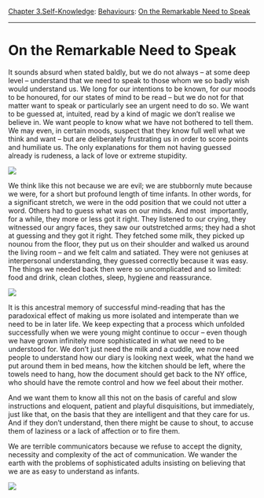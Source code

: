 [Chapter 3.Self-Knowledge](https://www.theschooloflife.com/thebookoflife/category/self-knowledge/): [Behaviours](https://www.theschooloflife.com/thebookoflife/category/self-knowledge/behaviours/): [On the Remarkable Need to Speak](https://www.theschooloflife.com/thebookoflife/on-the-surprising-need-to-speak/)

* * *

# On the Remarkable Need to Speak

It sounds absurd when stated baldly, but we do not always – at some deep level – understand that we need to speak to those whom we so badly wish would understand us. We long for our intentions to be known, for our moods to be honoured, for our states of mind to be read – but we do not for that matter want to speak or particularly see an urgent need to do so. We want to be guessed at, intuited, read by a kind of magic we don’t realise we believe in. We want people to know what we have not bothered to tell them. We may even, in certain moods, suspect that they know full well what we think and want – but are deliberately frustrating us in order to score points and humiliate us. The only explanations for them not having guessed already is rudeness, a lack of love or extreme stupidity.

![](http://www.americansuburbx.com/wp-content/uploads/2011/01/eggleston1.jpg)

We think like this not because we are evil; we are stubbornly mute because we were, for a short but profound length of time infants. In other words, for a significant stretch, we were in the odd position that we could not utter a word. Others had to guess what was on our minds. And most &nbsp;importantly, for a while, they more or less got it right. They listened to our crying, they witnessed our angry faces, they saw our outstretched arms; they had a shot at guessing and they got it right. They fetched some milk, they picked up nounou from the floor, they put us on their shoulder and walked us around the living room – and we felt calm and satiated. They were not geniuses at interpersonal understanding, they guessed correctly because it was easy. The things we needed back then were so uncomplicated and so limited: food and drink, clean clothes, sleep, hygiene and reassurance.

![](https://i.pinimg.com/564x/67/2b/ce/672bcea445caef26a6c32f4e882db76c--halloween-photography-photography-collage.jpg)

It is this ancestral memory of successful mind-reading that has the paradoxical effect of making us more isolated and intemperate than we need to be in later life. We keep expecting that a process which unfolded successfully when we were young might continue to occur – even though we have grown infinitely more sophisticated in what we need to be understood for. We don’t just need the milk and a cuddle, we now need people to understand how our diary is looking next week, what the hand we put around them in bed means, how the kitchen should be left, where the towels need to hang, how the document should get back to the NY office, who should have the remote control and how we feel about their mother.

And we want them to know all this not on the basis of careful and slow instructions and eloquent, patient and playful disquisitions, but immediately, just like that, on the basis that they are intelligent and that they care for us. And if they don’t understand, then there might be cause to shout, to accuse them of laziness or a lack of affection or to fire them.

We are terrible communicators because we refuse to accept the dignity, necessity and complexity of the act of communication. We wander the earth with the problems of sophisticated adults insisting on believing that we are as easy to understand as infants.

[![](https://img.youtube.com/vi/kNa4HnKCab4/0.jpg)](https://www.youtube.com/embed/kNa4HnKCab4 '')
